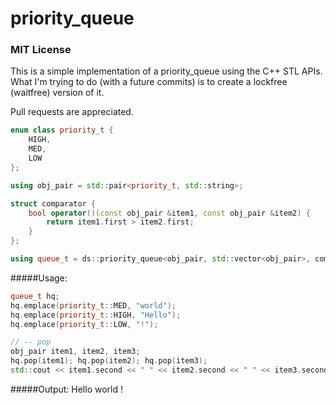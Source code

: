 # priority_queue
### MIT License

This is a simple implementation of a priority_queue using the C++ STL APIs.
What I'm trying to do (with a future commits) is to create a lockfree (waitfree) version of it.

Pull requests are appreciated. 

```c++
enum class priority_t {
	HIGH,
	MED,
	LOW
};

using obj_pair = std::pair<priority_t, std::string>;

struct comparator {
    bool operator()(const obj_pair &item1, const obj_pair &item2) {
        return item1.first > item2.first;
    }
};

using queue_t = ds::priority_queue<obj_pair, std::vector<obj_pair>, comparator>;
```

#####Usage:

```c++
queue_t hq;
hq.emplace(priority_t::MED, "world");
hq.emplace(priority_t::HIGH, "Hello");
hq.emplace(priority_t::LOW, "!");

// -- pop
obj_pair item1, item2, item3;
hq.pop(item1); hq.pop(item2); hq.pop(item3);
std::cout << item1.second << " " << item2.second << " " << item3.second << std::endl;
```
#####Output: 
Hello world !
